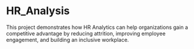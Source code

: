 # HR_Analysis
This project demonstrates how HR Analytics can help organizations gain a competitive advantage by reducing attrition, improving employee engagement, and building an inclusive workplace.
